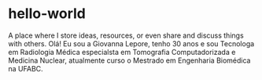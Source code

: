 # hello-world
A place where I store ideas, resources, or even share and discuss things with others.
Olá! Eu sou a Giovanna Lepore, tenho 30 anos e sou Tecnologa em Radiologia Médica especialsta em Tomografia Computadorizada e Medicina Nuclear, atualmente curso o Mestrado em Engenharia Biomédica na UFABC.
